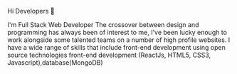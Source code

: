 Hi Developers 👋



I'm Full Stack Web Developer The crossover between design and programming has always been of interest to me, I've been lucky enough to work alongside some talented teams on a number of high profile websites. I have a wide range of skills that include front-end development using open source technologies  front-end development (ReactJs, HTML5, CSS3, Javascript),database(MongoDB)


